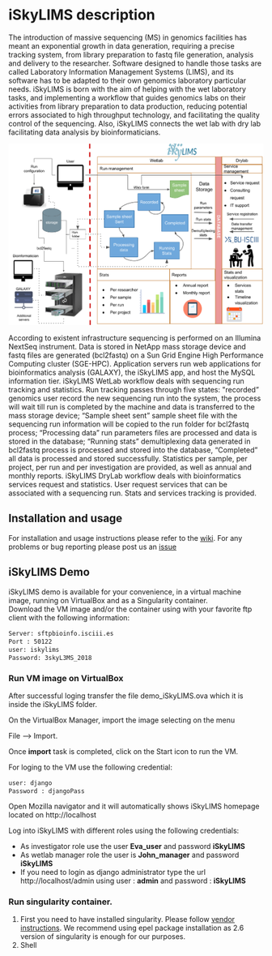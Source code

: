 # iSkyLIMS description

The introduction of massive sequencing (MS) in genomics facilities has meant an exponential growth in data generation, requiring a precise tracking system, from library preparation to fastq file generation, analysis and delivery to the researcher. Software designed to handle those tasks are called Laboratory Information Management Systems (LIMS), and its software has to be adapted to their own genomics laboratory particular needs. iSkyLIMS is born with the aim of helping with the wet laboratory tasks, and implementing a workflow that guides genomics labs on their activities from library preparation to data production, reducing potential errors associated to high throughput technology, and facilitating the quality control of the sequencing. Also, iSkyLIMS connects the wet lab with dry lab facilitating data analysis by bioinformaticians.

<img src="https://github.com/BU-ISCIII/iSkyLIMS/blob/master/img/iSkyLIMS_scheme.png" width="900">

According to existent infrastructure sequencing is performed on an Illumina NextSeq instrument. Data is stored in NetApp mass storage device and fastq files are generated (bcl2fastq) on a Sun Grid Engine High Performance Computing cluster (SGE-HPC).
Application servers run web applications for bioinformatics analysis (GALAXY), the iSkyLIMS app, and host the MySQL information tier. iSkyLIMS WetLab workflow deals with sequencing run tracking and statistics. Run tracking passes through five states: "recorded” genomics user record the new sequencing run into the system, the process will wait till run is completed by the machine and data is transferred to the mass storage device; “Sample sheet sent” sample sheet file with the sequencing run information will be copied to the run folder for bcl2fastq process; “Processing data” run parameters files are processed and data is stored in the database; “Running stats” demultiplexing data generated in bcl2fastq process is processed and stored into the database, “Completed” all data is processed and stored successfully. Statistics per sample, per project, per run and per investigation are provided, as well as annual and monthly reports. iSkyLIMS DryLab workflow deals with bioinformatics services request and statistics. User request services that can be associated with a sequencing run. Stats and services tracking is provided.

## Installation and usage
For installation and usage instructions please refer to the [wiki](https://github.com/BU-ISCIII/iSkyLIMS/wiki).
For any problems or bug reporting please post us an [issue](https://github.com/BU-ISCIII/iSkyLIMS/issues)

## iSkyLIMS Demo
iSkyLIMS demo is available for your convenience, in a virtual machine image, running on VirtualBox and as a Singularity container.  
Download the VM image and/or the container using with your favorite ftp client with the following information:

```
Server: sftpbioinfo.isciii.es
Port : 50122
user: iskylims
Password: 3skyL3MS_2018
```
### Run VM image on VirtualBox 
After successful loging transfer the file demo_iSkyLIMS.ova which it is inside the iSkyLIMS folder.

On the VirtualBox Manager, import the image selecting on the menu 

File --> Import.

Once **import** task is completed, click on the Start icon to run the VM.

For loging to the VM use the following credential:
```
user: django 
Password : djangoPass
```

Open Mozilla navigator and it will automatically shows iSkyLIMS homepage located on http://localhost

Log into iSkyLIMS with different roles using the following credentials:
- As investigator role use the user **Eva_user** and password **iSkyLIMS**
- As wetlab manager role the user is **John_manager** and password **iSkyLIMS**
- If you need to login as django administrator type the url http://localhost/admin using user : **admin** and password : **iSkyLIMS**

### Run singularity container.

1. First you need to have installed singularity. Please follow [vendor instructions](https://www.sylabs.io/guides/3.0/user-guide/installation.html#install-the-centos-rhel-package-using-yum). We recommend using epel package installation as 2.6 version of singularity is enough for our purposes.
2. Shell 
